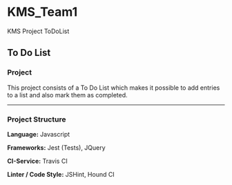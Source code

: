 # KMS_Team1
KMS Project ToDoList

## To Do List

### Project
This project consists of a To Do List which makes it possible to add entries to a list and also mark them as completed.

---

### Project Structure

**Language:** Javascript

**Frameworks:** Jest (Tests), JQuery

**CI-Service:** Travis CI

**Linter / Code Style:** JSHint, Hound CI
